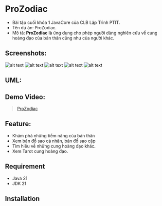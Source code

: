 # ProZodiac
- Bài tập cuối khóa 1 JavaCore của CLB Lập Trình PTIT.
- Tên dự án: ProZodiac.
- Mô tả: **ProZodiac** là ứng dụng cho phép người dùng nghiên cứu về cung hoàng đạo của bản thân cũng như của người khác.

## Screenshots:
![alt text](1.png)
![alt text](2.png)
![alt text](3.png)
![alt text](4.png)
![alt text](5.png)
## UML:

## Demo Video:
>[ProZodiac](https://drive.google.com/file/d/1DgCl59MZYg6zMy8FssrSjgCpdxjjkmSy/view?usp=sharing)

## Feature:
- Khám phá những tiềm năng của bản thân
- Xem bản đồ sao cá nhân, bản đồ sao cặp
- Tìm hiểu về những cung hoàng đạo khác.
- Xem Tarot cung hoàng đạo.

 ## Requirement
 - Java 21
 - JDK 21

## Installation
